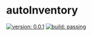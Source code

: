 # autoInventory

[![version: 0.0.1](https://img.shields.io/badge/build-passing-brightgreen)](#)
[![build: passing](https://img.shields.io/badge/build-passing-brightgreen)](#)
